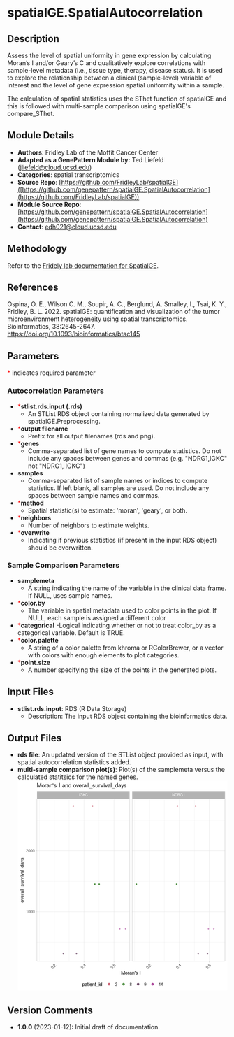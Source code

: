 **spatialGE.SpatialAutocorrelation**
=====================================

**Description**
---------------

Assess the level of spatial uniformity in gene expression by calculating Moran’s I and/or Geary’s C and qualitatively explore correlations with sample-level metadata (i.e., tissue type, therapy, disease status). It is used to explore the relationship between a clinical (sample-level) variable of interest and the level of gene expression spatial uniformity within a sample.  

The calculation of spatial statistics uses the SThet function of spatialGE and this is followed with multi-sample comparison using spatialGE's compare_SThet. 

**Module Details**
-----------------

* **Authors**: Fridley Lab of the Moffit Cancer Center
* **Adapted as a GenePattern Module by:** Ted Liefeld (jliefeld@cloud.ucsd.edu)
* **Categories**: spatial transcriptomics
* **Source Repo**: [https://github.com/FridleyLab/spatialGE]([https://github.com/genepattern/spatialGE.SpatialAutocorrelation](https://github.com/FridleyLab/spatialGE))
* **Module Source Repo**:  [https://github.com/genepattern/spatialGE.SpatialAutocorrelation](https://github.com/genepattern/spatialGE.SpatialAutocorrelation)
* **Contact**: [edh021@cloud.ucsd.edu](mailto:edh021@cloud.ucsd.edu)

## Methodology

Refer to the <a href="https://fridleylab.github.io/spatialGE/index.html">Fridely lab documentation for SpatialGE</a>.

## References

Ospina, O. E., Wilson C. M., Soupir, A. C., Berglund, A. Smalley, I., Tsai, K. Y., Fridley, B. L. 2022. spatialGE: quantification and visualization of the tumor microenvironment heterogeneity using spatial transcriptomics. Bioinformatics, 38:2645-2647. <a href="https://doi.org/10.1093/bioinformatics/btac145">https://doi.org/10.1093/bioinformatics/btac145</a>

## Parameters

<span style="color: red;">*</span> indicates required parameter

### Autocorrelation Parameters
- <span style="color: red;">*</span>**stlist.rds.input (.rds)**
    - An STList RDS object containing normalized data generated by spatialGE.Preprocessing. 
- <span style="color: red;">*</span>**output filename**
    - Prefix for all output filenames (rds and png).
- <span style="color: red;">*</span>**genes**
    - Comma-separated list of gene names to compute statistics. Do not include any spaces between genes and commas (e.g. "NDRG1,IGKC" not "NDRG1,  IGKC")
- **samples**	
     - Comma-separated list of sample names or indices to compute statistics. If left blank, all samples are used. Do not include any spaces between sample names and commas.
- <span style="color: red;">*</span>**method**	
     - Spatial statistic(s) to estimate: 'moran', 'geary', or both.
- <span style="color: red;">*</span>**neighbors**	
     - Number of neighbors to estimate weights. 
- <span style="color: red;">*</span>**overwrite**	
     - Indicating if previous statistics (if present in the input RDS object) should be overwritten.
       
### Sample Comparison Parameters

- **samplemeta**
    - A string indicating the name of the variable in the clinical data frame. If NULL, uses sample names. 
- <span style="color: red;">*</span>**color.by**
    - The variable in spatial metadata used to color points in the plot. If NULL, each sample is assigned a different color
- <span style="color: red;">*</span>**categorical**
    -Logical indicating whether or not to treat color_by as a categorical variable. Default is TRUE.
- <span style="color: red;">*</span>**color.palette**	
     - A string of a color palette from khroma or RColorBrewer, or a vector with colors with enough elements to plot categories.
- <span style="color: red;">*</span>**point.size**	
     - A number specifying the size of the points in the generated plots. 

       
## Input Files 
 
* **stlist.rds.input**: RDS (R Data Storage)
	+ Description: The input RDS object containing the bioinformatics data.

## Output Files

* **rds file**: An updated version of the STList object provided as input, with spatial autocorrelation statistics added.
* **multi-sample comparison plot(s)**: Plot(s) of the samplemeta versus the calculated statitsics for the named genes.
  <img src="./archive_name_compare_sthet.png"/>

## Version Comments

- **1.0.0** (2023-01-12): Initial draft of documentation.
